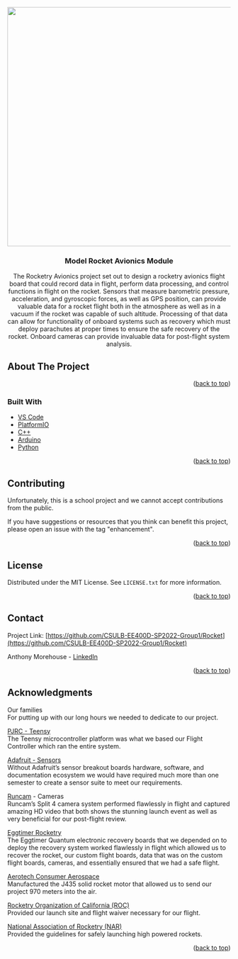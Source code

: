 <div id="top"></div>
<!--
*** Thanks for checking out the Best-README-Template. If you have a suggestion
*** that would make this better, please fork the repo and create a pull request
*** or simply open an issue with the tag "enhancement".
*** Don't forget to give the project a star!
*** Thanks again! Now go create something AMAZING! :D
-->



<!-- PROJECT SHIELDS -->
<!--
*** I'm using markdown "reference style" links for readability.
*** Reference links are enclosed in brackets [ ] instead of parentheses ( ).
*** See the bottom of this document for the declaration of the reference variables
*** for contributors-url, forks-url, etc. This is an optional, concise syntax you may use.
*** https://www.markdownguide.org/basic-syntax/#reference-style-links

[![Contributors][contributors-shield]][contributors-url]
[![Forks][forks-shield]][forks-url]
[![Stargazers][stars-shield]][stars-url]
[![Issues][issues-shield]][issues-url]
[![MIT License][license-shield]][license-url]
[![LinkedIn][linkedin-shield]][linkedin-url]
-->


<!-- PROJECT LOGO -->
<br />
<div align="center">
  <a href="https://github.com/CSULB-EE400D-SP2022-Group1/Rocket">
    <img src="https://github.com/CSULB-EE400D-SP2022-Group1/Rocket/blob/main/Media/Splash_logo.JPG" alt="Logo" width="1200" height="540">
  </a>

<h3 align="center">Model Rocket Avionics Module</h3>

  <p align="center">
    The Rocketry Avionics project set out to design a rocketry avionics flight board that could record data in flight, perform data processing, and control functions in flight on the rocket. Sensors that measure barometric pressure, acceleration, and gyroscopic forces, as well as GPS position, can provide valuable data for a rocket flight both in the atmosphere as well as in a vacuum if the rocket was capable of such altitude. Processing of that data can allow for functionality of onboard systems such as recovery which must deploy parachutes at proper times to ensure the safe recovery of the rocket. Onboard cameras can provide invaluable data for post-flight system analysis. 
    <br />
<!--
    <a href="https://github.com/CSULB-EE400D-SP2022-Group1/Rocket"><strong>Explore the docs »</strong></a>
    <br />
    <br />
    <a href="https://github.com/CSULB-EE400D-SP2022-Group1/Rocket">View Demo</a>
    ·
    <a href="https://github.com/CSULB-EE400D-SP2022-Group1/Rocket/issues">Report Bug</a>
    ·
    <a href="https://github.com/CSULB-EE400D-SP2022-Group1/Rocket/issues">Request Feature</a>
  </p>
-->
</div>



<!-- TABLE OF CONTENTS -->
<!--
<details>
  <summary>Table of Contents</summary>
  <ol>
    <li>
      <a href="#about-the-project">About The Project</a>
      <ul>
        <li><a href="#built-with">Built With</a></li>
      </ul>
    </li>
    <li>
      <a href="#getting-started">Getting Started</a>
      <ul>
        <li><a href="#prerequisites">Prerequisites</a></li>
        <li><a href="#installation">Installation</a></li>
      </ul>
    </li>
    <li><a href="#usage">Usage</a></li>
    <li><a href="#roadmap">Roadmap</a></li>
    <li><a href="#contributing">Contributing</a></li>
    <li><a href="#license">License</a></li>
    <li><a href="#contact">Contact</a></li>
    <li><a href="#acknowledgments">Acknowledgments</a></li>
  </ol>
</details>
-->


<!-- ABOUT THE PROJECT -->
## About The Project
<!--
[![Product Name Screen Shot][product-screenshot]](https://example.com)

Here's a blank template to get started: To avoid retyping too much info. Do a search and replace with your text editor for the following: `CSULB-EE400D-SP2022-Group1`, `Rocket`, `linkedin_username`, `Rocket Avionics Module`, `A senior design project to launch a model rocket and collect in-flight data`
-->
<p align="right">(<a href="#top">back to top</a>)</p>



### Built With
* [VS Code](https://code.visualstudio.com/)
* [PlatformIO](https://platformio.org/)
* [C++](https://isocpp.org/)
* [Arduino](https://www.arduino.cc/)
* [Python](https://www.python.org/)

<p align="right">(<a href="#top">back to top</a>)</p>



<!-- GETTING STARTED -->
<!--
## Getting Started

This is an example of how you may give instructions on setting up your project locally.
To get a local copy up and running follow these simple example steps.

### Prerequisites

This is an example of how to list things you need to use the software and how to install them.
* npm
  ```sh
  npm install npm@latest -g
  ```

### Installation

1. Get a free API Key at [https://example.com](https://example.com)
2. Clone the repo
   ```sh
   git clone https://github.com/CSULB-EE400D-SP2022-Group1/Rocket.git
   ```
3. Install NPM packages
   ```sh
   npm install
   ```
4. Enter your API in `config.js`
   ```js
   const API_KEY = 'ENTER YOUR API';
   ```

<p align="right">(<a href="#top">back to top</a>)</p>
-->


<!-- USAGE EXAMPLES -->
<!--
## Usage

Use this space to show useful examples of how a project can be used. Additional screenshots, code examples and demos work well in this space. You may also link to more resources.

_For more examples, please refer to the [Documentation](https://example.com)_

<p align="right">(<a href="#top">back to top</a>)</p>
-->


<!-- ROADMAP
## Roadmap

- [x] Sensor Suite
    - [x] BME
    - [x] IMU
    - [x] GPS 
- [x] State Machine

See the [open issues](https://github.com/CSULB-EE400D-SP2022-Group1/Rocket/issues) for a full list of proposed features (and known issues).

<p align="right">(<a href="#top">back to top</a>)</p>
-->


<!-- CONTRIBUTING -->
## Contributing

Unfortunately, this is a school project and we cannot accept contributions from the public.

If you have suggestions or resources that you think can benefit this project, please open an issue with the tag "enhancement".

<p align="right">(<a href="#top">back to top</a>)</p>



<!-- LICENSE -->
## License

Distributed under the MIT License. See `LICENSE.txt` for more information.

<p align="right">(<a href="#top">back to top</a>)</p>



<!-- CONTACT -->
## Contact

Project Link: [https://github.com/CSULB-EE400D-SP2022-Group1/Rocket](https://github.com/CSULB-EE400D-SP2022-Group1/Rocket)

Anthony Morehouse - [LinkedIn](https://www.linkedin.com/in/amorehouse13p/)

<p align="right">(<a href="#top">back to top</a>)</p>



<!-- ACKNOWLEDGMENTS -->
## Acknowledgments
Our families<br/>For putting up with our long hours we needed to dedicate to our project.

[PJRC - Teensy](https://www.pjrc.com/teensy/)<br/>The Teensy microcontroller platform was what we based our Flight Controller which ran the entire system.

[Adafruit - Sensors](https://www.adafruit.com/)<br/>Without Adafruit’s sensor breakout boards hardware, software, and documentation ecosystem we would have required much more than one semester to create a sensor suite to meet our requirements.

[Runcam](https://www.runcam.com/) - Cameras<br/>Runcam’s Split 4 camera system performed flawlessly in flight and captured amazing HD video that both shows the stunning launch event as well as very beneficial for our post-flight review.

[Eggtimer Rocketry](http://eggtimerrocketry.com/)<br/>The Eggtimer Quantum electronic recovery boards that we depended on to deploy the recovery system worked flawlessly in flight which allowed us to recover the rocket, our custom flight boards, data that was on the custom flight boards, cameras, and essentially ensured that we had a safe flight.

[Aerotech Consumer Aerospace](https://aerotech-rocketry.com/)<br/>Manufactured the J435 solid rocket motor that allowed us to send our project 970 meters into the air.

[Rocketry Organization of California (ROC)](https://rocstock.org/)<br/>Provided our launch site and flight waiver necessary for our flight.

[National Association of Rocketry (NAR)](https://www.nar.org/)<br/>Provided the guidelines for safely launching high powered rockets.


<p align="right">(<a href="#top">back to top</a>)</p>



<!-- MARKDOWN LINKS & IMAGES -->
<!-- https://www.markdownguide.org/basic-syntax/#reference-style-links -->
[contributors-shield]: https://img.shields.io/github/contributors/CSULB-EE400D-SP2022-Group1/Rocket.svg?style=for-the-badge
[contributors-url]: https://github.com/CSULB-EE400D-SP2022-Group1/Rocket/graphs/contributors
[forks-shield]: https://img.shields.io/github/forks/CSULB-EE400D-SP2022-Group1/Rocket.svg?style=for-the-badge
[forks-url]: https://github.com/CSULB-EE400D-SP2022-Group1/Rocket/network/members
[stars-shield]: https://img.shields.io/github/stars/CSULB-EE400D-SP2022-Group1/Rocket.svg?style=for-the-badge
[stars-url]: https://github.com/CSULB-EE400D-SP2022-Group1/Rocket/stargazers
[issues-shield]: https://img.shields.io/github/issues/CSULB-EE400D-SP2022-Group1/Rocket.svg?style=for-the-badge
[issues-url]: https://github.com/CSULB-EE400D-SP2022-Group1/Rocket/issues
[license-shield]: https://img.shields.io/github/license/CSULB-EE400D-SP2022-Group1/Rocket.svg?style=for-the-badge
[license-url]: https://github.com/CSULB-EE400D-SP2022-Group1/Rocket/blob/master/LICENSE.txt
[linkedin-shield]: https://img.shields.io/badge/-LinkedIn-black.svg?style=for-the-badge&logo=linkedin&colorB=555
[linkedin-url]: https://linkedin.com/in/linkedin_username
[product-screenshot]: images/screenshot.png
